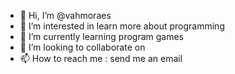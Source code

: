 - 👋 Hi, I’m @vahmoraes
- 👀 I’m interested in learn more about programming
- 🌱 I’m currently learning program games
- 💞️ I’m looking to collaborate on 
- 📫 How to reach me : send me an email

<!---
vahmoraes/vahmoraes is a ✨ special ✨ repository because its `README.md` (this file) appears on your GitHub profile.
You can click the Preview link to take a look at your changes.
--->
